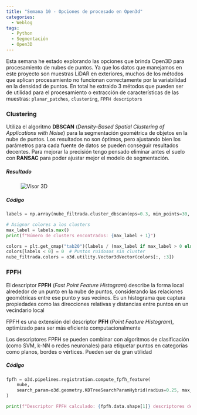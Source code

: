 ```yaml
---
title: "Semana 10 - Opciones de procesado en Open3d"
categories:
  - Weblog
tags:
  - Python
  - Segmentación
  - Open3D
---
```


Esta semana he estado explorando las opciones que brinda Open3D para procesamiento de nubes de puntos. Ya que los datos que manejamos en este proyecto son muestras LiDAR en exteriores, muchos de los métodos que aplican procesamiento no funcionan correctamente por la variabilidad en la densidad de puntos. En total he extraido 3 métodos que pueden ser de utilidad para el procesamiento o extracción de características de las muestras: `planar_patches`, `clustering`, `FPFH descriptors`

### Clustering

Utiliza el algoritmo **DBSCAN** (_Density-Based Spatial Clustering of Applications with Noise_) para la segmentación geométrica de objetos en la nube de puntos. Los resultados no son óptimos, pero ajustando bien los parámetros para cada fuente de datos se pueden conseguir resultados decentes. Para mejorar la precisión tengo pensado eliminar antes el suelo con **RANSAC** para poder ajustar mejor el modelo de segmentación.

##### Resultado

<figure class="align-center" style="max-width: 100%">
  <img src="{{ site.url }}{{ site.baseurl }}/assets/images/dbscan.png" alt="Visor 3D">
</figure>

##### Código

```python
labels = np.array(nube_filtrada.cluster_dbscan(eps=0.3, min_points=30, print_progress=True))

# Asignar colores a los clusters
max_label = labels.max()
print(f"Número de clusters encontrados: {max_label + 1}")

colors = plt.get_cmap("tab20")(labels / (max_label if max_label > 0 else 1))
colors[labels < 0] = 0  # Puntos ruidosos sin cluster
nube_filtrada.colors = o3d.utility.Vector3dVector(colors[:, :3])
```
### FPFH

El descriptor **FPFH** (*Fast Point Feature Histogram*) describe la forma local alrededor de un punto en la nube de puntos, considerando las relaciones geométricas entre ese punto y sus vecinos. Es un histograma que captura propiedades como las direcciones relativas y distancias entre puntos en un vecindario local

FPFH es una extensión del descriptor **PFH** (*Point Feature Histogram*), optimizado para ser más eficiente computacionalmente

Los descriptores FPFH se pueden combinar con algoritmos de clasificación (como SVM, k-NN o redes neuronales) para etiquetar puntos en categorías como planos, bordes o vértices. Pueden ser de gran utilidad

##### Código

```python
fpfh = o3d.pipelines.registration.compute_fpfh_feature(
    nube,
    search_param=o3d.geometry.KDTreeSearchParamHybrid(radius=0.25, max_nn=100)
)

print(f"Descriptor FPFH calculado: {fpfh.data.shape[1]} descriptores de {fpfh.data.shape[0]} dimensiones cada uno")
```



